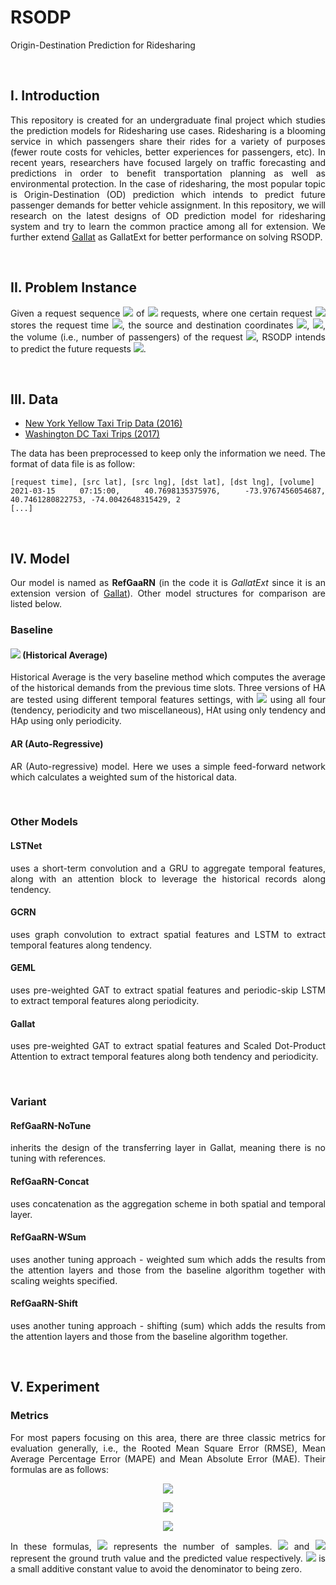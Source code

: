 # RSODP
Origin-Destination Prediction for Ridesharing

<br>

## I. Introduction

This repository is created for an undergraduate final project which studies the prediction models for Ridesharing use cases. Ridesharing is a blooming service in which passengers share their rides for a variety of purposes (fewer route costs for vehicles, better experiences for passengers, etc). In recent years, researchers have focused largely on traffic forecasting and predictions in order to benefit transportation planning as well as environmental protection. In the case of ridesharing, the most popular topic is Origin-Destination (OD) prediction which intends to predict future passenger demands for better vehicle assignment. In this repository, we will research on the latest designs of OD prediction model for ridesharing system and try to learn the common practice among all for extension. We further extend [Gallat](https://arxiv.org/pdf/2101.00752.pdf) as GallatExt for better performance on solving RSODP.

<br>

## II. Problem Instance

Given a request sequence <img src="https://render.githubusercontent.com/render/math?math=R = [r_0, r_1, \dots, r_{n - 1}]"> of <img src="https://render.githubusercontent.com/render/math?math=n"> requests, where one certain request <img src="https://render.githubusercontent.com/render/math?math=r_i = (t_{r_i}, v_{s_i}, v_{d_i}, n_i)"> stores the request time <img src="https://render.githubusercontent.com/render/math?math=t_{r_i}">, the source and destination coordinates <img src="https://render.githubusercontent.com/render/math?math=v_{s_i} = (lat_{s_i}, lng_{s_i})">, <img src="https://render.githubusercontent.com/render/math?math=v_{d_i} = (lat_{d_i}, lng_{d_i})">, the volume (i.e., number of passengers) of the request <img src="https://render.githubusercontent.com/render/math?math=n_i">, RSODP intends to predict the future requests <img src="https://render.githubusercontent.com/render/math?math=\hat{R}">.

<br>

## III. Data

-   [New York Yellow Taxi Trip Data (2016)](https://www.kaggle.com/vishnurapps/newyork-taxi-demand)
-   [Washington DC Taxi Trips (2017)](https://www.kaggle.com/bvc5283/dc-taxi-trips)

The data has been preprocessed to keep only the information we need. The format of data file is as follow:

```pseudocode
[request time], [src lat], [src lng], [dst lat], [dst lng], [volume]
2021-03-15 07:15:00, 40.7698135375976, -73.9767456054687, 40.7461280822753, -74.0042648315429, 2
[...]
```

<br>

## IV. Model

Our model is named as **RefGaaRN** (in the code it is *GallatExt* since it is an extension version of [Gallat](https://arxiv.org/pdf/2101.00752.pdf)). Other model structures for comparison are listed below.

### Baseline

#### <img src="https://render.githubusercontent.com/render/math?math=HA^{%2b}"> (Historical Average)

Historical Average is the very baseline method which computes the average of the historical demands from the previous time slots. Three versions of HA are tested using different temporal features settings, with <img src="https://render.githubusercontent.com/render/math?math=HA^{%2b}"> using all four (tendency, periodicity and two miscellaneous), HAt using only tendency and HAp using only periodicity.

#### AR (Auto-Regressive)

AR (Auto-regressive) model. Here we uses a simple feed-forward network which calculates a weighted sum of the historical data.

<br>

### Other Models

#### LSTNet

uses a short-term convolution and a GRU to aggregate temporal features, along with an attention block to leverage the historical records along tendency.

#### GCRN

uses graph convolution to extract spatial features and LSTM to extract temporal features along tendency.

#### GEML

uses pre-weighted GAT to extract spatial features and periodic-skip LSTM to extract temporal features along periodicity.

#### Gallat

uses pre-weighted GAT to extract spatial features and Scaled Dot-Product Attention to extract temporal features along both tendency and periodicity. 

<br>

### Variant

#### RefGaaRN-NoTune

inherits the design of the transferring layer in Gallat, meaning there is no tuning with references.

#### RefGaaRN-Concat

uses concatenation as the aggregation scheme in both spatial and temporal layer.

#### RefGaaRN-WSum

uses another tuning approach - weighted sum which adds the results from the attention layers and those from the baseline algorithm together with scaling weights specified.

#### RefGaaRN-Shift

uses another tuning approach - shifting (sum) which adds the results from the attention layers and those from the baseline algorithm together.

<br>

## V. Experiment

### Metrics

For most papers focusing on this area, there are three classic metrics for evaluation generally, i.e., the Rooted Mean Square Error (RMSE), Mean Average Percentage Error (MAPE) and Mean Absolute Error (MAE). Their formulas are as follows:

<p align="center"><img src="https://render.githubusercontent.com/render/math?math=RMSE(y, \hat{y}) = \sqrt{\frac{1}{z}\sum_{i=1}^{z}(y - \hat{y})^2}"></p>

<p align="center"><img src="https://render.githubusercontent.com/render/math?math=MAPE(y, \hat{y}) = \frac{1}{z}\sum_{i=1}^{z}|\frac{y - \hat{y}}{y %2B \epsilon}|"></p>

<p align="center"><img src="https://render.githubusercontent.com/render/math?math=MAE(y, \hat{y}) = \frac{1}{z}\sum_{i=1}^{z}|y - \hat{y}|"></p>

In these formulas, <img src="https://render.githubusercontent.com/render/math?math=z"> represents the number of samples. <img src="https://render.githubusercontent.com/render/math?math=y_i"> and <img src="https://render.githubusercontent.com/render/math?math=\hat{y}_i"> represent the ground truth value and the predicted value respectively. <img src="https://render.githubusercontent.com/render/math?math=\epsilon"> is a small additive constant value to avoid the denominator to being zero.

<style>
    body {
        text-align: justify;
    }
</style>
